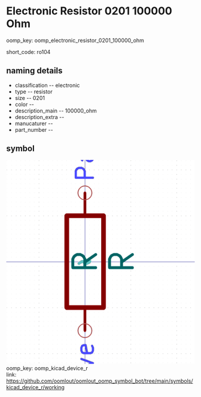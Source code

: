 # Electronic Resistor 0201 100000 Ohm
oomp_key: oomp_electronic_resistor_0201_100000_ohm  

short_code: ro104
## naming details
* classification -- electronic
* type -- resistor
* size -- 0201
* color -- 
* description_main -- 100000_ohm
* description_extra -- 
* manucaturer -- 
* part_number -- 



## symbol

![](symbol/0/working/working_600.png)  
oomp_key: oomp_kicad_device_r  
link: https://github.com/oomlout/oomlout_oomp_symbol_bot/tree/main/symbols/kicad_device_r/working  

